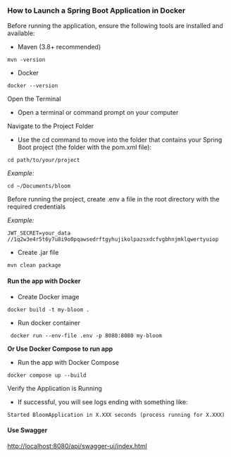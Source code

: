 ### How to Launch a Spring Boot Application in Docker

Before running the application, ensure the following tools are installed and available:

- Maven (3.8+ recommended)
```
mvn -version
```

- Docker
```
docker --version
```
Open the Terminal
- Open a terminal or command prompt on your computer

Navigate to the Project Folder
- Use the cd command to move into the folder that contains your Spring Boot project (the folder with the pom.xml file):
```
cd path/to/your/project
```
*Example:*
```
cd ~/Documents/bloom
```

Before running the project, create .env a file in the root directory with the required credentials

*Example:*
```
JWT_SECRET=your_data //1q2w3e4r5t6y7u8i9o0pqawsedrftgyhujikolpazsxdcfvgbhnjmklqwertyuiop
```

- Create .jar file
```
mvn clean package
```

#### Run the app with Docker

- Create Docker image
```
docker build -t my-bloom .
```

- Run docker container
```
 docker run --env-file .env -p 8080:8080 my-bloom
```

**Or Use Docker Compose to run app**

- Run the app with Docker Compose
```
docker compose up --build
```


Verify the Application is Running
- If successful, you will see logs ending with something like:
```
Started BloomApplication in X.XXX seconds (process running for X.XXX)
```

#### Use Swagger 

[http://localhost:8080/api/swagger-ui/index.html](http://localhost:8080/api/swagger-ui/index.html)

